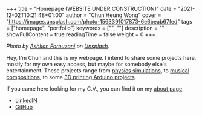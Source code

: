 +++ 
title = "Homepage (WEBSITE UNDER CONSTRUCTION)" 
date = "2021-12-02T10:21:48+01:00" 
author = "Chun Heung Wong" 
cover = "https://images.unsplash.com/photo-1563391017873-6e6beab67fed"
tags = ["homepage", "portfolio"] 
keywords = ["", ""] 
description = "" 
showFullContent = true
readingTime = false 
weight = 0
+++

*Photo by [Ashkan Forouzani](https://unsplash.com/) on [Unsplash](https://unsplash.com/s/photos/construction).*


Hey, I'm Chun and this is my webpage. I intend to share some projects here, mostly for my own easy access, but maybe for somebody else's entertainment. These projects range from [physics simulations](/projects/spherical-pendulum), to [musical compositions](/music/pinpin), to some [3D printing Arduino projects](/projects/esp-thermal-humidity-sensor). 

If you came here looking for my C.V., you can find it on my [about page](/about/cv).


- [LinkedIN](https://www.linkedin.com/in/chunheungwong/)
- [GitHub](https://github.com/CH-Wong)
